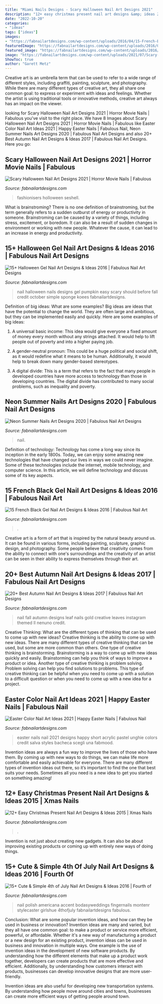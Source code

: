 ```yaml
---
title: "Miami Nails Designs - Scary Halloween Nail Art Designs 2021"
description: "12+ easy christmas present nail art designs &amp; ideas 2015"
date: "2022-10-20"
categories:
- "ideas"
tags: ["ideas"]
images:
- "https://fabnailartdesigns.com/wp-content/uploads/2016/04/15-French-Black-Gel-Nail-Art-Designs-Ideas-2016-5.jpg"
featuredImage: "https://fabnailartdesigns.com/wp-content/uploads/2016/04/15-French-Black-Gel-Nail-Art-Designs-Ideas-2016-5.jpg"
featured_image: "https://fabnailartdesigns.com/wp-content/uploads/2016/06/15-Cute-Simple-4th-of-July-Nail-Art-Designs-Ideas-2016-Fourth-of-July-Nails-5.jpg"
image: "https://fabnailartdesigns.com/wp-content/uploads/2021/07/Scary-Halloween-Nail-Art-Designs-2021-Horror-Movie-Nails-7.jpg"
ShowToc: true
author: "Garett Metz"
---
```



Creative art is an umbrella term that can be used to refer to a wide range of different styles, including graffiti, painting, sculpture, and photography. While there are many different types of creative art, they all share one common goal: to express or experiment with ideas and feelings. Whether the artist is using traditional tools or innovative methods, creative art always has an impact on the viewer.

	

		
looking for Scary Halloween Nail Art Designs 2021 | Horror Movie Nails | Fabulous you've visit to the right place. We have 8 Images about Scary Halloween Nail Art Designs 2021 | Horror Movie Nails | Fabulous like Easter Color Nail Art Ideas 2021 | Happy Easter Nails | Fabulous Nail, Neon Summer Nails Art Designs 2020 | Fabulous Nail Art Designs and also 20+ Best Autumn Nail Art Designs &amp; Ideas 2017 | Fabulous Nail Art Designs. Here you go:
		
    
## Scary Halloween Nail Art Designs 2021 | Horror Movie Nails | Fabulous

<img loading=lazy src="https://fabnailartdesigns.com/wp-content/uploads/2021/07/Scary-Halloween-Nail-Art-Designs-2021-Horror-Movie-Nails-7.jpg" onerror="this.onerror=null;this.src='https://tse4.mm.bing.net/th?id=OIP.IjFp3AKBUG_XDc8Zu15huAHaHs&amp;pid=15.1';" alt="Scary Halloween Nail Art Designs 2021 | Horror Movie Nails | Fabulous">

_Source: fabnailartdesigns.com_

>fashionisers holloween seshell. 

	

What is brainstroming?
There is no one definition of brainstroming, but the term generally refers to a sudden outburst of energy or productivity in someone. Brainstroming can be caused by a variety of things, including stress, excitement, or boredom. It can also be a result of sudden changes in environment or working with new people. Whatever the cause, it can lead to an increase in energy and productivity.

    
## 15+ Halloween Gel Nail Art Designs &amp; Ideas 2016 | Fabulous Nail Art Designs

<img loading=lazy src="https://fabnailartdesigns.com/wp-content/uploads/2016/08/15-Halloween-Gel-Nail-Art-Designs-Ideas-2016-3.jpg" onerror="this.onerror=null;this.src='https://tse2.mm.bing.net/th?id=OIP.SVNQYUeWqcX7oeyih228QwHaHb&amp;pid=15.1';" alt="15+ Halloween Gel Nail Art Designs &amp; Ideas 2016 | Fabulous Nail Art Designs">

_Source: fabnailartdesigns.com_

>nail halloween nails designs gel pumpkin easy scary should before fall credit october simple sponge koees fabnailartdesigns. 

	

Definition of big ideas: What are some examples?
Big ideas are ideas that have the potential to change the world. They are often large and ambitious, but they can be implemented easily and quickly. Here are some examples of big ideas:
1. A universal basic income: This idea would give everyone a fixed amount of money every month without any strings attached. It would help to lift people out of poverty and into a higher paying job.

2. A gender-neutral pronoun: This could be a huge political and social shift, as it would redefine what it means to be human. Additionally, it would help to break down many gender-based stereotypes.

3. A digital divide: This is a term that refers to the fact that many people in developed countries have more access to technology than those in developing countries. The digital divide has contributed to many social problems, such as inequality and poverty.

    
## Neon Summer Nails Art Designs 2020 | Fabulous Nail Art Designs

<img loading=lazy src="https://fabnailartdesigns.com/wp-content/uploads/2020/05/Neon-Summer-Nails-Art-Designs-2020-3.jpg" onerror="this.onerror=null;this.src='https://tse3.mm.bing.net/th?id=OIP.Noq3NwZQZut3eGIrGaRgXQHaJr&amp;pid=15.1';" alt="Neon Summer Nails Art Designs 2020 | Fabulous Nail Art Designs">

_Source: fabnailartdesigns.com_

>nail. 

	

Definition of technology:
Technology has come a long way since its inception in the early 1800s. Today, we can enjoy some amazing new technologies that have changed our lives in ways we could never imagine. Some of these technologies include the internet, mobile technology, and computer science. In this article, we will define technology and discuss some of its key aspects.

    
## 15 French Black Gel Nail Art Designs &amp; Ideas 2016 | Fabulous Nail Art

<img loading=lazy src="https://fabnailartdesigns.com/wp-content/uploads/2016/04/15-French-Black-Gel-Nail-Art-Designs-Ideas-2016-5.jpg" onerror="this.onerror=null;this.src='https://tse3.mm.bing.net/th?id=OIP.YYiMwplfJJOUsLoZ42rKLgHaHh&amp;pid=15.1';" alt="15 French Black Gel Nail Art Designs &amp; Ideas 2016 | Fabulous Nail Art">

_Source: fabnailartdesigns.com_

>. 

	

Creative art is a form of art that is inspired by the natural beauty around us. It can be found in various forms, including painting, sculpture, graphic design, and photography. Some people believe that creativity comes from the ability to connect with one's surroundings and the creativity of an artist can be seen in their ability to express themselves through their art.

    
## 20+ Best Autumn Nail Art Designs &amp; Ideas 2017 | Fabulous Nail Art Designs

<img loading=lazy src="https://fabnailartdesigns.com/wp-content/uploads/2017/06/20-Best-Autumn-Nail-Art-Designs-Ideas-2017-7.jpg" onerror="this.onerror=null;this.src='https://tse4.mm.bing.net/th?id=OIP.MeT8n5hxbnNVrLMiU1OJ6AHaHa&amp;pid=15.1';" alt="20+ Best Autumn Nail Art Designs &amp; Ideas 2017 | Fabulous Nail Art Designs">

_Source: fabnailartdesigns.com_

>nail fall autumn designs leaf nails gold creative leaves instagram themed ll nenuno credit. 

	

Creative Thinking: What are the different types of thinking that can be used to come up with new ideas?
Creative thinking is the ability to come up with new ideas. There are many different types of creative thinking that can be used, but some are more common than others. One type of creative thinking is brainstorming. Brainstorming is a way to come up with new ideas quickly and easily. Brainstorming can help you think of ways to improve a product or idea. Another type of creative thinking is problem solving. Problem solving can help you find solutions to problems. This type of creative thinking can be helpful when you need to come up with a solution to a difficult question or when you need to come up with a new idea for a project.

    
## Easter Color Nail Art Ideas 2021 | Happy Easter Nails | Fabulous Nail

<img loading=lazy src="https://fabnailartdesigns.com/wp-content/uploads/2021/02/Easter-Color-Nail-Art-Ideas-2021-Happy-Easter-Nails-15.jpg" onerror="this.onerror=null;this.src='https://tse3.mm.bing.net/th?id=OIP.Y6Ky1jABcRXIuDvlUy9drQHaMO&amp;pid=15.1';" alt="Easter Color Nail Art Ideas 2021 | Happy Easter Nails | Fabulous Nail">

_Source: fabnailartdesigns.com_

>easter nails nail 2021 designs happy short acrylic pastel unghie colors credit salva styles bacheca scegli una fabmood. 

	

Invention ideas are always a fun way to improve the lives of those who have them. By coming up with new ways to do things, we can make life more comfortable and easily achievable for everyone. There are many different types of invention ideas out there, so it’s important to find the one that best suits your needs. Sometimes all you need is a new idea to get you started on something amazing!

    
## 12+ Easy Christmas Present Nail Art Designs &amp; Ideas 2015 | Xmas Nails

<img loading=lazy src="https://fabnailartdesigns.com/wp-content/uploads/2015/10/12-Easy-Christmas-Present-Nail-Art-Designs-Ideas-2015-Xmas-Nails-4.jpg" onerror="this.onerror=null;this.src='https://tse3.mm.bing.net/th?id=OIP.Qs3lML3bdxPG7aviW3i01AHaJ7&amp;pid=15.1';" alt="12+ Easy Christmas Present Nail Art Designs &amp; Ideas 2015 | Xmas Nails">

_Source: fabnailartdesigns.com_

>. 

	

Invention is not just about creating new gadgets. It can also be about improving existing products or coming up with entirely new ways of doing things.

    
## 15+ Cute &amp; Simple 4th Of July Nail Art Designs &amp; Ideas 2016 | Fourth Of

<img loading=lazy src="https://fabnailartdesigns.com/wp-content/uploads/2016/06/15-Cute-Simple-4th-of-July-Nail-Art-Designs-Ideas-2016-Fourth-of-July-Nails-5.jpg" onerror="this.onerror=null;this.src='https://tse2.mm.bing.net/th?id=OIP.JtVvj6jn48CwDYB-EBrx9wHaLL&amp;pid=15.1';" alt="15+ Cute &amp; Simple 4th of July Nail Art Designs &amp; Ideas 2016 | Fourth of">

_Source: fabnailartdesigns.com_

>nail polish americana accent bodasyweddings fingernails montenr stylecaster girlshue 4thofjuly fabnailartdesigns fabulous. 

	

Conclusion: What are some popular invention ideas, and how can they be used in business or innovation?
Invention ideas are many and varied, but they all have one common goal: to make a product or service more efficient, powerful, or affordable. Whether it's a new way of manufacturing a product or a new design for an existing product, invention ideas can be used in business and innovation in multiple ways.
One example is the use of invention ideas in the development of new software products. By understanding how the different elements that make up a product work together, developers can create products that are more effective and efficient. Additionally, by understanding how customers interact with products, businesses can develop innovative designs that are more user-friendly.

Invention ideas are also useful for developing new transportation systems. By understanding how people move around cities and towns, businesses can create more efficient ways of getting people around town.


